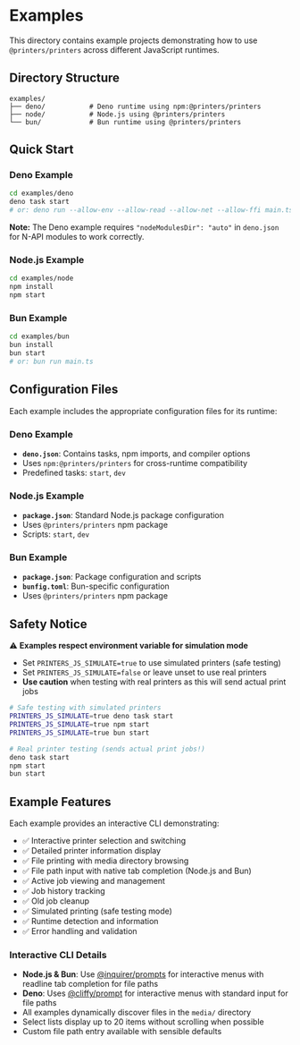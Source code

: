 # Examples

This directory contains example projects demonstrating how to use
`@printers/printers` across different JavaScript runtimes.

## Directory Structure

```
examples/
├── deno/           # Deno runtime using npm:@printers/printers
├── node/           # Node.js using @printers/printers
└── bun/            # Bun runtime using @printers/printers
```

## Quick Start

### Deno Example

```bash
cd examples/deno
deno task start
# or: deno run --allow-env --allow-read --allow-net --allow-ffi main.ts
```

**Note:** The Deno example requires `"nodeModulesDir": "auto"` in `deno.json` for N-API modules to work correctly.

### Node.js Example

```bash
cd examples/node
npm install
npm start
```

### Bun Example

```bash
cd examples/bun
bun install
bun start
# or: bun run main.ts
```

## Configuration Files

Each example includes the appropriate configuration files for its runtime:

### Deno Example

- **`deno.json`**: Contains tasks, npm imports, and compiler options
- Uses `npm:@printers/printers` for cross-runtime compatibility
- Predefined tasks: `start`, `dev`

### Node.js Example

- **`package.json`**: Standard Node.js package configuration
- Uses `@printers/printers` npm package
- Scripts: `start`, `dev`

### Bun Example

- **`package.json`**: Package configuration and scripts
- **`bunfig.toml`**: Bun-specific configuration
- Uses `@printers/printers` npm package

## Safety Notice

⚠️ **Examples respect environment variable for simulation mode**

- Set `PRINTERS_JS_SIMULATE=true` to use simulated printers (safe testing)
- Set `PRINTERS_JS_SIMULATE=false` or leave unset to use real printers
- **Use caution** when testing with real printers as this will send actual print jobs

```bash
# Safe testing with simulated printers
PRINTERS_JS_SIMULATE=true deno task start
PRINTERS_JS_SIMULATE=true npm start
PRINTERS_JS_SIMULATE=true bun start

# Real printer testing (sends actual print jobs!)
deno task start
npm start
bun start
```

## Example Features

Each example provides an interactive CLI demonstrating:

- ✅ Interactive printer selection and switching
- ✅ Detailed printer information display
- ✅ File printing with media directory browsing
- ✅ File path input with native tab completion (Node.js and Bun)
- ✅ Active job viewing and management
- ✅ Job history tracking
- ✅ Old job cleanup
- ✅ Simulated printing (safe testing mode)
- ✅ Runtime detection and information
- ✅ Error handling and validation

### Interactive CLI Details

- **Node.js & Bun**: Use [@inquirer/prompts](https://github.com/SBoudrias/Inquirer.js) for interactive menus with readline tab completion for file paths
- **Deno**: Uses [@cliffy/prompt](https://cliffy.io/) for interactive menus with standard input for file paths
- All examples dynamically discover files in the `media/` directory
- Select lists display up to 20 items without scrolling when possible
- Custom file path entry available with sensible defaults
